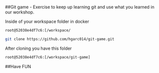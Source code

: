 ##Git game - Exercise to keep up learning git and use what you learned in our workshop.

Inside of your workspace folder in docker 

```bash
root@52038e4df7c6:[/workspace/
```

```bash
git clone https://github.com/hgarc014/git-game.git
```

After cloning you have this folder

```bash
root@52038e4df7c6:[/workspace/git-game]
```

##Have FUN
